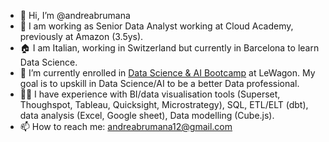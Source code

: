 - 👋 Hi, I’m @andreabrumana
- 👀 I am working as Senior Data Analyst working at Cloud Academy, previously at Amazon (3.5ys).
- 🏠 I am Italian, working in Switzerland but currently in Barcelona to learn Data Science.
- 🌱 I’m currently enrolled in [Data Science & AI Bootcamp](https://www.lewagon.com/data-science-course) at LeWagon. My goal is to upskill in Data Science/AI to be a better Data professional.
- 👨‍💻 I have experience with BI/data visualisation tools (Superset, Thoughspot, Tableau, Quicksight, Microstrategy), SQL, ETL/ELT (dbt), data analysis (Excel, Google sheet), Data modelling (Cube.js). 
- 📫 How to reach me: andreabrumana12@gmail.com

<!---
andreabrumana/andreabrumana is a ✨ special ✨ repository because its `README.md` (this file) appears on your GitHub profile.
You can click the Preview link to take a look at your changes.
--->
